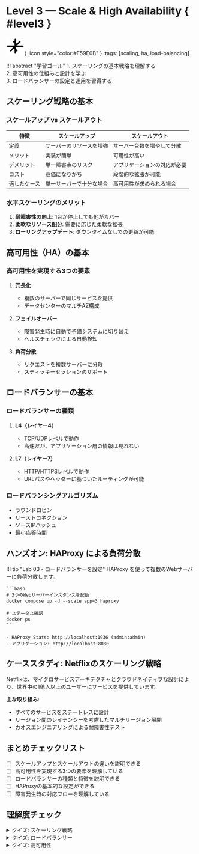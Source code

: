 # Level 3 — Scale & High Availability { #level3 }
![Scale Icon](../../img/icons/scale.svg){ .icon style="color:#F59E0B" }
:tags: [scaling, ha, load-balancing]

!!! abstract "学習ゴール"
    1. スケーリングの基本戦略を理解する  
    2. 高可用性の仕組みと設計を学ぶ  
    3. ロードバランサーの設定と運用を習得する

## スケーリング戦略の基本

### スケールアップ vs スケールアウト

| 特徴 | スケールアップ | スケールアウト |
|------|--------------|--------------|
| 定義 | サーバーのリソースを増強 | サーバー台数を増やして分散 |
| メリット | 実装が簡単 | 可用性が高い |
| デメリット | 単一障害点のリスク | アプリケーションの対応が必要 |
| コスト | 高価になりがち | 段階的な拡張が可能 |
| 適したケース | 単一サーバーで十分な場合 | 高可用性が求められる場合 |

### 水平スケーリングのメリット
1. **耐障害性の向上**: 1台が停止しても他がカバー
2. **柔軟なリソース配分**: 需要に応じた柔軟な拡張
3. **ローリングアップデート**: ダウンタイムなしでの更新が可能

## 高可用性（HA）の基本

### 高可用性を実現する3つの要素
1. **冗長化**
   - 複数のサーバーで同じサービスを提供
   - データセンターのマルチAZ構成

2. **フェイルオーバー**
   - 障害発生時に自動で予備システムに切り替え
   - ヘルスチェックによる自動検知

3. **負荷分散**
   - リクエストを複数サーバーに分散
   - スティッキーセッションのサポート

## ロードバランサーの基本

### ロードバランサーの種類
1. **L4（レイヤー4）**
   - TCP/UDPレベルで動作
   - 高速だが、アプリケーション層の情報は見れない

2. **L7（レイヤー7）**
   - HTTP/HTTPSレベルで動作
   - URLパスやヘッダーに基づいたルーティングが可能

### ロードバランシングアルゴリズム
- ラウンドロビン
- リーストコネクション
- ソースIPハッシュ
- 最小応答時間

## ハンズオン: HAProxy による負荷分散

!!! tip "Lab 03 - ロードバランサーを設定"
    HAProxy を使って複数のWebサーバーに負荷分散します。
    
    ```bash
    # 3つのWebサーバーインスタンスを起動
    docker compose up -d --scale app=3 haproxy
    
    # ステータス確認
    docker ps
    ```
    
    - HAProxy Stats: http://localhost:1936 (admin:admin)
    - アプリケーション: http://localhost:8080

## ケーススタディ: Netflixのスケーリング戦略

Netflixは、マイクロサービスアーキテクチャとクラウドネイティブな設計により、世界中の1億人以上のユーザーにサービスを提供しています。

**主な取り組み**:
- すべてのサービスをステートレスに設計
- リージョン間のレイテンシーを考慮したマルチリージョン展開
- カオスエンジニアリングによる耐障害性テスト

## まとめチェックリスト

- [ ] スケールアップとスケールアウトの違いを説明できる
- [ ] 高可用性を実現する3つの要素を理解している
- [ ] ロードバランサーの種類と特徴を説明できる
- [ ] HAProxyの基本的な設定ができる
- [ ] 障害発生時の対応フローを理解している

## 理解度チェック

<details class="quiz">
  <summary>クイズ: スケーリング戦略</summary>
  <p>スケールアウトのメリットとして正しいものは？</p>
  <ul class="quiz-options">
    <li data-correct="true">耐障害性が向上する</li>
    <li data-correct="false">サーバー1台あたりの処理能力が向上する</li>
    <li data-correct="false">初期コストが安い</li>
    <li data-correct="false">メンテナンスが簡単</li>
  </ul>
</details>

<details class="quiz">
  <summary>クイズ: ロードバランサー</summary>
  <p>L7ロードバランサーの特徴として正しいものは？</p>
  <ul class="quiz-options">
    <li data-correct="true">HTTPヘッダーに基づいたルーティングが可能</li>
    <li data-correct="false">TCPレベルでのみ動作する</li>
    <li data-correct="false">SSL終端ができない</li>
    <li data-correct="false">レイヤー4で動作する</li>
  </ul>
</details>
<details class="quiz">
  <summary>クイズ: 高可用性</summary>
  <p>高可用性を実現するための要素でないものは？</p>
  <ul class="quiz-options">
    <li data-correct="false">冗長化</li>
    <li data-correct="false">フェイルオーバー</li>
    <li data-correct="true">単一障害点の導入</li>
    <li data-correct="false">ヘルスチェック</li>
  </ul>
</details>
